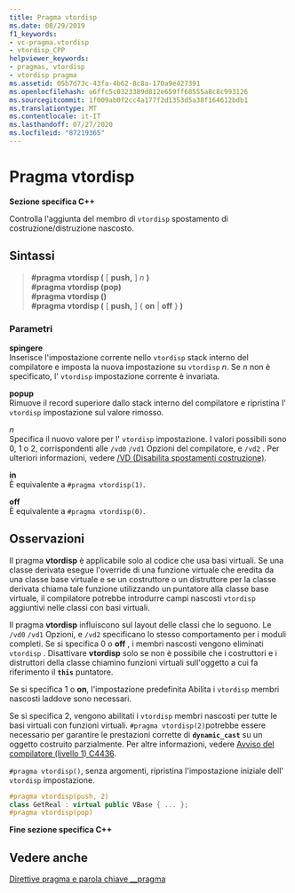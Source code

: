 ```yaml
---
title: Pragma vtordisp
ms.date: 08/29/2019
f1_keywords:
- vc-pragma.vtordisp
- vtordisp_CPP
helpviewer_keywords:
- pragmas, vtordisp
- vtordisp pragma
ms.assetid: 05b7d73c-43fa-4b62-8c8a-170a9e427391
ms.openlocfilehash: a6ffc5c0323389d812e659ff68555a8c8c993126
ms.sourcegitcommit: 1f009ab0f2cc4a177f2d1353d5a38f164612bdb1
ms.translationtype: MT
ms.contentlocale: it-IT
ms.lasthandoff: 07/27/2020
ms.locfileid: "87219365"
---
```

# <a name="vtordisp-pragma"></a>Pragma vtordisp

**Sezione specifica C++**

Controlla l'aggiunta del membro di `vtordisp` spostamento di costruzione/distruzione nascosto.

## <a name="syntax"></a>Sintassi

> **#pragma vtordisp (** [ **push,** ] *n* **)**\
> **#pragma vtordisp (pop)**\
> **#pragma vtordisp ()**\
> **#pragma vtordisp (** [ **push,** ] { **on**  |  **off** } **)**

### <a name="parameters"></a>Parametri

**spingere**\
Inserisce l'impostazione corrente nello `vtordisp` stack interno del compilatore e imposta la nuova impostazione su `vtordisp` *n*.  Se *n* non è specificato, l' `vtordisp` impostazione corrente è invariata.

**popup**\
Rimuove il record superiore dallo stack interno del compilatore e ripristina l' `vtordisp` impostazione sul valore rimosso.

*n*\
Specifica il nuovo valore per l' `vtordisp` impostazione. I valori possibili sono 0, 1 o 2, corrispondenti alle `/vd0` `/vd1` Opzioni del compilatore, e `/vd2` . Per ulteriori informazioni, vedere [/VD (Disabilita spostamenti costruzione)](../build/reference/vd-disable-construction-displacements.md).

**in**\
È equivalente a `#pragma vtordisp(1)`.

**off**\
È equivalente a `#pragma vtordisp(0)`.

## <a name="remarks"></a>Osservazioni

Il pragma **vtordisp** è applicabile solo al codice che usa basi virtuali. Se una classe derivata esegue l'override di una funzione virtuale che eredita da una classe base virtuale e se un costruttore o un distruttore per la classe derivata chiama tale funzione utilizzando un puntatore alla classe base virtuale, il compilatore potrebbe introdurre campi nascosti `vtordisp` aggiuntivi nelle classi con basi virtuali.

Il pragma **vtordisp** influiscono sul layout delle classi che lo seguono. Le `/vd0` `/vd1` Opzioni, e `/vd2` specificano lo stesso comportamento per i moduli completi. Se si specifica 0 o **off** , i membri nascosti vengono eliminati `vtordisp` . Disattivare **vtordisp** solo se non è possibile che i costruttori e i distruttori della classe chiamino funzioni virtuali sull'oggetto a cui fa riferimento il **`this`** puntatore.

Se si specifica 1 o **on**, l'impostazione predefinita Abilita i `vtordisp` membri nascosti laddove sono necessari.

Se si specifica 2, vengono abilitati i `vtordisp` membri nascosti per tutte le basi virtuali con funzioni virtuali.  `#pragma vtordisp(2)`potrebbe essere necessario per garantire le prestazioni corrette di **`dynamic_cast`** su un oggetto costruito parzialmente. Per altre informazioni, vedere [Avviso del compilatore (livello 1) C4436](../error-messages/compiler-warnings/compiler-warning-level-1-c4436.md).

`#pragma vtordisp()`, senza argomenti, ripristina l'impostazione iniziale dell' `vtordisp` impostazione.

```cpp
#pragma vtordisp(push, 2)
class GetReal : virtual public VBase { ... };
#pragma vtordisp(pop)
```

**Fine sezione specifica C++**

## <a name="see-also"></a>Vedere anche

[Direttive pragma e parola chiave __pragma](../preprocessor/pragma-directives-and-the-pragma-keyword.md)
